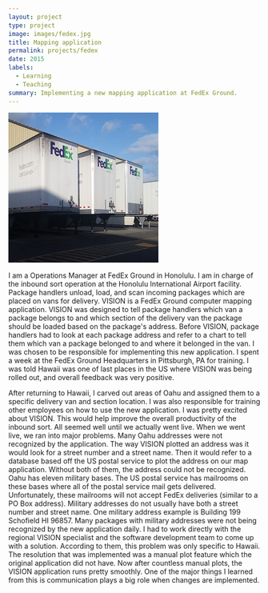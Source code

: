 ```yaml
---
layout: project
type: project
image: images/fedex.jpg
title: Mapping application
permalink: projects/fedex
date: 2015
labels:
  - Learning
  - Teaching
summary: Implementing a new mapping application at FedEx Ground.
---
```


<div class="ui small rounded images">
  <img class="ui image" src="../images/fedex.jpg">
</div>

I am a Operations Manager at FedEx Ground in Honolulu.  I am in charge of the inbound sort operation at the Honolulu International Airport facility.  Package handlers unload, load, and scan incoming packages which are placed on vans for delivery.   VISION is a FedEx Ground computer mapping application.  VISION was designed to tell package handlers which van a package belongs to and which section of the delivery van the package should be loaded based on the package's address.  Before VISION, package handlers had to look at each package address and refer to a chart to tell them which van a package belonged to and where it belonged in the van.  I was chosen to be responsible for implementing this new application.  I spent a week at the FedEx Ground Headquarters in Pittsburgh, PA for training.  I was told Hawaii was one of last places in the US where VISION was being rolled out, and overall feedback was very positive.  

After returning to Hawaii, I carved out areas of Oahu and assigned them to a specific delivery van and section location.  I was also responsible for training other employees on how to use the new application.  I was pretty excited about VISION.  This would help improve the overall productivity of the inbound sort.  All seemed well until we actually went live.  When we went live, we ran into major problems.  Many Oahu addresses were not recognized by the application.  The way VISION plotted an address was it would look for a street number and a street name.  Then it would refer to a database based off the US postal service to plot the address on our map application.  Without both of them, the address could not be recognized.  Oahu has eleven military bases.  The US postal service has mailrooms on these bases where all of the postal service mail gets delivered.  Unfortunately, these mailrooms will not accept FedEx deliveries (similar to a PO Box address).  Military addresses do not usually have both a street number and street name.  One military address example is Building 199 Schofield HI 96857.  Many packages with military addresses were not being recognized by the new application daily.  I had to work directly with the regional VISION specialist and the software development team to come up with a solution.  According to them, this problem was only specific to Hawaii.  The resolution that was implemented was a manual plot feature which the original application did not have.  Now after countless manual plots, the VISION application runs pretty smoothly.  One of the major things I learned from this is communication plays a big role when changes are implemented.



